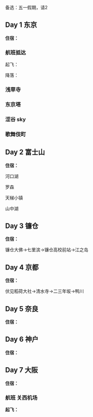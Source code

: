 备选：五一假期，请2

## Day 1 东京


**住宿：**

### 航班抵达

起飞：

降落：

### 浅草寺


### 东京塔


### 涩谷 sky


### 歌舞伎町



## Day 2 富士山

**住宿：**

河口湖

罗森

天梯小镇

山中湖

## Day 3 镰仓

**住宿：**

镰仓大佛→七里滨→镰仓高校前站→江之岛

## Day 4 京都

**住宿：**

伏见稻荷大社→清水寺→二三年坂→鸭川

## Day 5 奈良

**住宿：**

## Day 6 神户

**住宿：**

## Day 7 大阪

**住宿：**

### 航班 关西机场

**起飞：**

